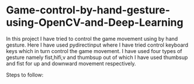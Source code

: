 # Game-control-by-hand-gesture-using-OpenCV-and-Deep-Learning

In this project I have tried to control the game movement using by hand gesture. Here I have used pydirectinput where I have tried control keyboard keys which in turn control the game movement. I have used four types of gesture namely fist,hifi,v and thumbsup out of which I have used thumbsup and fist for up and downward movement respectively.

Steps to follow:

